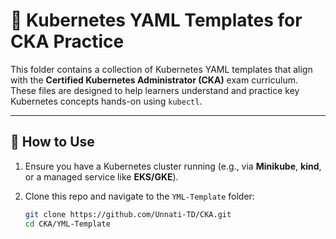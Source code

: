# 📁 Kubernetes YAML Templates for CKA Practice

This folder contains a collection of Kubernetes YAML templates that align with the **Certified Kubernetes Administrator (CKA)** exam curriculum. These files are designed to help learners understand and practice key Kubernetes concepts hands-on using `kubectl`.

---

## 🚀 How to Use

1. Ensure you have a Kubernetes cluster running (e.g., via **Minikube**, **kind**, or a managed service like **EKS/GKE**).
2. Clone this repo and navigate to the `YML-Template` folder:

   ```bash
   git clone https://github.com/Unnati-TD/CKA.git
   cd CKA/YML-Template
   ```

   
